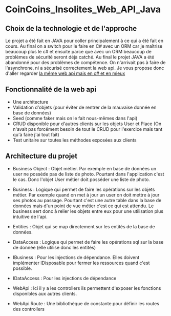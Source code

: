 # CoinCoins_Insolites_Web_API_Java


## Choix de la technologie et de l'approche

Le projet a été fait en JAVA pour coller principalement à ce qui a été fait en cours. Au final on a switch pour le faire en C# avec un ORM car je maîtrise beaucoup plus le c# et ensuite parce que avec un ORM beaucoup de problèmes de sécurité seront déjà catché.
Au final le projet JAVA a été abandonné pour des problèmes de compétence. On n'arrivait pas à faire de l'asynchrone, ni a sécurisé correctement la web api. Je vous propose donc d'aller regarder [la même web api mais en c# et en mieux](https://github.com/Kosolax/CoinCoinsInsolitesWebAPI)

## Fonctionnalité de la web api

* Une architecture
* Validation d'objets (pour éviter de rentrer de la mauvaise donnée en base de données)
* Seed (comme faker mais on le fait nous-mêmes dans l'api)
* CRUD disponible pour d'autres clients sur les objets User et Place (On n'avait pas forcément besoin de tout le CRUD pour l'exercice mais tant qu'à faire j'ai tout fait)
* Test unitaire sur toutes les méthodes exposées aux clients


## Architecture du projet

* Business Object : Objet métier. Par exemple en base de données un user ne possède pas de liste de photo. Pourtant dans l'application c'est le cas. Donc l'objet User métier doit posséder une liste de photo.

* Business : Logique qui permet de faire les opérations sur les objets métier. Par exemple quand on met à jour un user on doit mettre à jour ses photos au passage. Pourtant c'est une autre table dans la base de données mais d'un point de vue métier c'est ce qui est attendu. Le business sert donc à relier les objets entre eux pour une utilisation plus intuitive de l'api. 

* Entities : Objet qui se map directement sur les entités de la base de données.

* DataAccess : Logique qui permet de faire les opérations sql sur la base de donnée (elle utilise donc les entités)

* IBusiness : Pour les injections de dépendance. Elles doivent implémenter IDisposable pour fermer les ressources quand c'est possible.

* IDataAccess : Pour les injections de dépendance

* WebApi : Ici il y a les controllers ils permettent d'exposer les fonctions disponibles aux autres clients.

* WebApi.Route : Une bibliothèque de constante pour définir les routes des controllers
